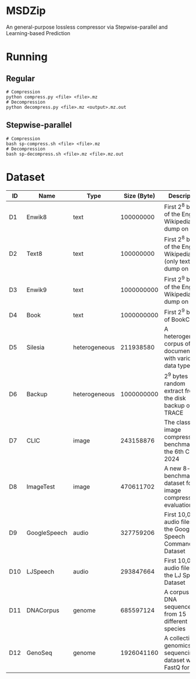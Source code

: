 # MSDZip
An general-purpose lossless compressor via Stepwise-parallel and Learning-based Prediction

# Running
## Regular
```
# Compression
python compress.py <file> <file>.mz
# Decompression
python decompress.py <file>.mz <output>.mz.out
```

## Stepwise-parallel
```
# Compression
bash sp-compress.sh <file> <file>.mz
# Decompression
bash sp-decompress.sh <file>.mz <file>.mz.out
```

# Dataset
| ID  | Name       | Type          | Size (Byte) | Description                                                         | Link                                                                                   |
|-----|------------|---------------|-------------|---------------------------------------------------------------------|----------------------------------------------------------------------------------------|
| D1  | Enwik8     | text          | 100000000   | First $2^8$ bytes of the English Wikipedia dump on 2006             | https://mattmahoney.net/dc/enwik8.zip                                                  |
| D2  | Text8      | text          | 100000000   | First $2^8$ bytes of the English Wikipedia (only text) dump on 2006 | https://mattmahoney.net/dc/text8.zip                                                   |
| D3  | Enwik9     | text          | 1000000000  | First $2^9$ bytes of the English Wikipedia dump on 2006             | https://mattmahoney.net/dc/enwik9.zip                                                  |
| D4  | Book       | text          | 1000000000  | First $2^9$ bytes of BookCorpus                                     | https://storage.googleapis.com/huggingface-nlp/datasets/bookcorpus/bookcorpus.tar.bz2  |
| D5  | Silesia    | heterogeneous | 211938580   | A heterogeneous corpus of 12 documents with various data types      | https://sun.aei.polsl.pl//~sdeor/corpus/silesia.zip                                    |
| D6  | Backup     | heterogeneous | 1000000000  | $2^9$ bytes random extract from the disk backup of TRACE            | https://drive.google.com/file/d/18qvfbeeOwD1Fejq9XtgAJwYoXjSV8UaC/view?usp=sharing     |
| D7  | CLIC       | image         | 243158876   | The classical image compression benchmark of the 6th CLIC 2024      | https://www.compression.cc/tasks/                                                      |
| D8  | ImageTest  | image         | 470611702   | A new 8-bit benchmark dataset for image compression evaluation      | http://imagecompression.info/test_images/rgb8bit.zip                                   |
| D9  | GoogleSpeech    | audio         | 327759206   | First 10,000 audio files of the Google Speech Commands Dataset      | http://download.tensorflow.org/data/speech_commands_v0.01.tar.gz                       |
| D10 | LJSpeech   | audio         | 293847664   | First 10,000 audio files of  the LJ Speech Dataset                  | https://data.keithito.com/data/speech/LJSpeech-1.1.tar.bz2                             |
| D11 | DNACorpus  | genome        | 685597124   | A corpus of DNA sequences from 15 different species                 | https://sweet.ua.pt/pratas/datasets/DNACorpus.zip                                      |
| D12 | GenoSeq | genome        | 1926041160  | A collection of genomics sequencing dataset with FastQ format       | https://www.ncbi.nlm.nih.gov/sra/ERR7091247                                            |


